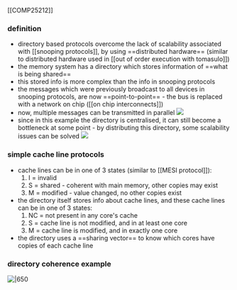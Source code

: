 [[COMP25212]]

### definition
- directory based protocols overcome the lack of scalability associated with [[snooping protocols]], by using ==distributed hardware== (similar to distributed hardware used in [[out of order execution with tomasulo]])
- the memory system has a directory which stores information of ==what is being shared==
- this stored info is more complex than the info in snooping protocols
- the messages which were previously broadcast to all devices in snooping protocols, are now ==point-to-point== - the bus is replaced with a network on chip ([[on chip interconnects]])
- now, multiple messages can be transmitted in parallel
![](https://i.imgur.com/1wbH1HZ.png)
- since in this example the directory is centralised, it can still become a bottleneck at some point - by distributing this directory, some scalability issues can be solved
![](https://i.imgur.com/QYz7ZLl.png)

### simple cache line protocols
- cache lines can be in one of 3 states (similar to [[MESI protocol]]):
	1. I = invalid
	2. S = shared - coherent with main memory, other copies may exist
	3. M = modified - value changed, no other copies exist
- the directory itself stores info about cache lines, and these cache lines can be in one of 3 states:
	1. NC = not present in any core's cache
	2. S = cache line is not modified, and in at least one core
	3. M = cache line is modified, and in exactly one core
- the directory uses a ==sharing vector== to know which cores have copies of each cache line

### directory coherence example
![|650](https://i.imgur.com/ncgxFwM.png)

